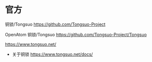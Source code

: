 
# 官方

铜锁/Tongsuo https://github.com/Tongsuo-Project

OpenAtom 铜锁/Tongsuo https://github.com/Tongsuo-Project/Tongsuo

https://www.tongsuo.net/
- 关于铜锁 https://www.tongsuo.net/docs/
